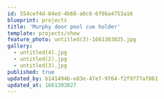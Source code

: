 ```yaml
---
id: 554cef4d-04ed-4b68-a0c6-6f86a4753a16
blueprint: projects
title: 'Murphy door pool cue holder'
template: projects/show
feature_photo: untitled(3)-1661303825.jpg
gallery:
  - untitled(4).jpg
  - untitled(2).jpg
  - untitled(3).jpg
published: true
updated_by: b141494b-e83e-47e7-9764-f2f9777af861
updated_at: 1661303827
---
```

